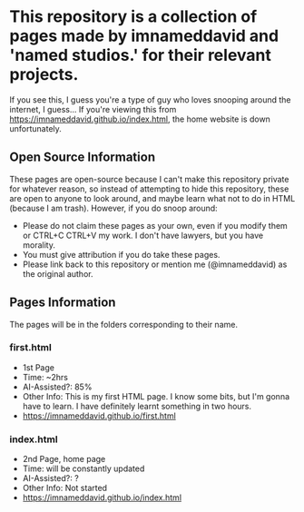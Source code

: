 # This repository is a collection of pages made by imnameddavid and 'named studios.' for their relevant projects.

  If you see this, I guess you're a type of guy who loves snooping around the internet, I guess...
  If you're viewing this from https://imnameddavid.github.io/index.html, the home website is down unfortunately.

## Open Source Information

  These pages are open-source because I can't make this repository private for whatever reason, so instead of attempting to hide this repository, these are open to anyone to look around, and maybe learn what not to do in HTML (because I am trash). However, if you do snoop around:

- Please do not claim these pages as your own, even if you modify them or CTRL+C CTRL+V my work. I don't have lawyers, but you have morality.
- You must give attribution if you do take these pages.
- Please link back to this repository or mention me (@imnameddavid) as the original author.

## Pages Information

The pages will be in the folders corresponding to their name.

### first.html 
- 1st Page
- Time: ~2hrs
- AI-Assisted?: 85%
- Other Info: This is my first HTML page. I know some bits, but I'm gonna have to learn. I have definitely learnt something in two hours.
- https://imnameddavid.github.io/first.html

### index.html
- 2nd Page, home page
- Time: will be constantly updated
- AI-Assisted?: ?
- Other Info: Not started
- https://imnameddavid.github.io/index.html
